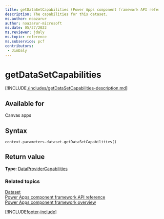```yaml
---
title: getDataSetCapabilities (Power Apps component framework API reference) | Microsoft Docs
description: The capabilities for this dataset.
ms.author: noazarur
author: noazarur-microsoft
ms.date: 05/27/2022
ms.reviewer: jdaly
ms.topic: reference
ms.subservice: pcf
contributors:
 - JimDaly
---
```


# getDataSetCapabilities

[!INCLUDE[./includes/getDataSetCapabilities-description.md](./includes/getdatasetcapabilities-description.md)]

## Available for

Canvas apps

## Syntax

`context.parameters.dataset.getDataSetCapabilities()`

## Return value

**Type**: [DataProviderCapabilities](../dataprovidercapabilities.md)

### Related topics

[Dataset](../dataset.md)<br/>
[Power Apps component framework API reference](../../reference/index.md)<br/>
[Power Apps component framework overview](../../overview.md)

[!INCLUDE[footer-include](../../../../includes/footer-banner.md)]
